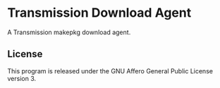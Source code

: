 # Transmission Download Agent

A Transmission makepkg download
agent.

## License

This program is released under the GNU Affero General
Public License version 3.
